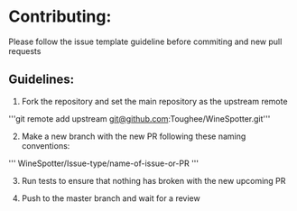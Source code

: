 
# Contributing:


Please follow the issue template guideline before commiting and new pull requests

## Guidelines:

1. Fork the repository and set the main repository as the upstream remote

'''git remote add upstream git@github.com:Toughee/WineSpotter.git'''

2. Make a new branch with the new PR following these naming conventions:

'''
WineSpotter/Issue-type/name-of-issue-or-PR
'''

3. Run tests to ensure that nothing has broken with the new upcoming PR

4. Push to the master branch and wait for a review

